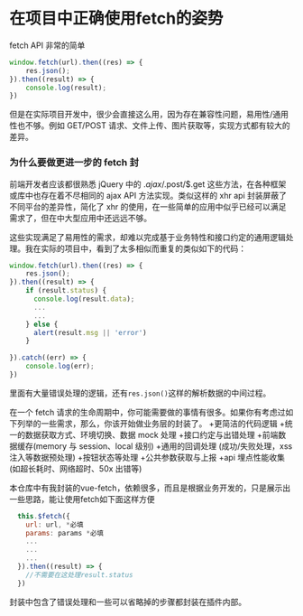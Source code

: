 # 在项目中正确使用fetch的姿势

fetch API 非常的简单

```javascript
window.fetch(url).then((res) => {
    res.json();
}).then((result) => {
    console.log(result);
})
```

但是在实际项目开发中，很少会直接这么用，因为存在兼容性问题，易用性/通用性也不够。例如 GET/POST 请求、文件上传、图片获取等，实现方式都有较大的差异。

### 为什么要做更进一步的 fetch 封
前端开发者应该都很熟悉 jQuery 中的 $.ajax/$.post/$.get 这些方法，在各种框架或库中也存在着不尽相同的 ajax API 方法实现。类似这样的 xhr api 封装屏蔽了不同平台的差异性，简化了 xhr 的使用，在一些简单的应用中似乎已经可以满足需求了，但在中大型应用中还远远不够。

这些实现满足了易用性的需求，却难以完成基于业务特性和接口约定的通用逻辑处理。我在实际的项目中，看到了太多相似而重复的类似如下的代码：
```javascript
window.fetch(url).then((res) => {
    res.json();
}).then((result) => {
    if (result.status) {
      console.log(result.data);
      ...
      ...
    } else {
      alert(result.msg || 'error')
    }
    
}).catch((err) => {
    console.log(err);
})
```
里面有大量错误处理的逻辑，还有`res.json()`这样的解析数据的中间过程。

在一个 fetch 请求的生命周期中，你可能需要做的事情有很多。如果你有考虑过如下列举的一些需求，那么，你该开始做业务层的封装了。
+更简洁的代码逻辑
+统一的数据获取方式、环境切换、数据 mock 处理
+接口约定与出错处理
+前端数据缓存(memory 与 session、local 级别)
+通用的回调处理 (成功/失败处理，xss 注入等数据预处理)
+按钮状态等处理
+公共参数获取与上报
+api 埋点性能收集(如超长耗时、网络超时、50x 出错等)


本仓库中有我封装的vue-fetch，依赖很多，而且是根据业务开发的，只是展示出一些思路，能让使用fetch如下面这样方便
```javascript
  this.$fetch({
    url: url, *必填
    params: params *必填
    ...
    ...
    ...
  }).then((result) => {
    //不需要在这处理result.status
  })
  ```
  封装中包含了错误处理和一些可以省略掉的步骤都封装在插件内部。
